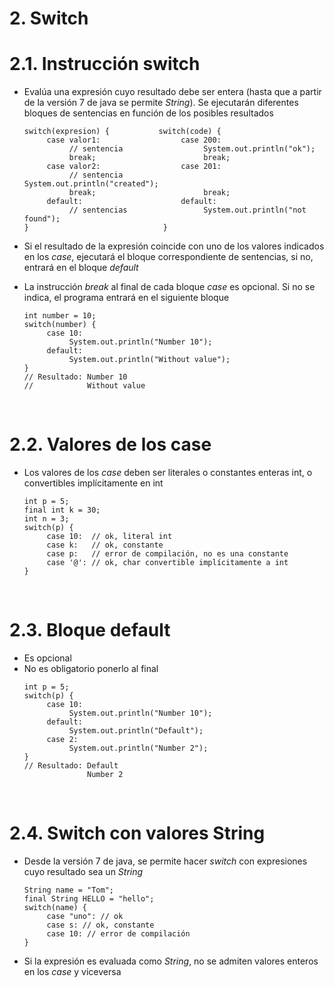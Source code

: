 # 2. Switch

# 2.1. Instrucción switch

- Evalúa una expresión cuyo resultado debe ser entera (hasta que a partir de la versión 7 de java se permite _String_). Se ejecutarán diferentes bloques de sentencias en función de los posibles resultados

  ```
  switch(expresion) {           switch(code) {
       case valor1:                  case 200:
            // sentencia                  System.out.println("ok");
            break;                        break;
       case valor2:                  case 201:
            // sentencia                  System.out.println("created");
            break;                        break;
       default:                      default:
            // sentencias                 System.out.println("not found");
  }                              }
  ```

- Si el resultado de la expresión coincide con uno de los valores indicados en los _case_, ejecutará el bloque correspondiente de sentencias, si no, entrará en el bloque _default_

- La instrucción _break_ al final de cada bloque _case_ es opcional. Si no se indica, el programa entrará en el siguiente bloque
  ```
  int number = 10;
  switch(number) {
       case 10:
            System.out.println("Number 10");
       default:
            System.out.println("Without value");
  }
  // Resultado: Number 10
  //            Without value
  ```

<br>

# 2.2. Valores de los case

- Los valores de los _case_ deben ser literales o constantes enteras int, o convertibles implícitamente en int

  ```
  int p = 5;
  final int k = 30;
  int n = 3;
  switch(p) {
       case 10:  // ok, literal int
       case k:   // ok, constante
       case p:   // error de compilación, no es una constante
       case '@': // ok, char convertible implícitamente a int
  }
  ```

  <br>

# 2.3. Bloque default

- Es opcional
- No es obligatorio ponerlo al final
  ```
  int p = 5;
  switch(p) {
       case 10:
            System.out.println("Number 10");
       default:
            System.out.println("Default");
       case 2:
            System.out.println("Number 2");
  }
  // Resultado: Default
                Number 2
  ```

<br>

# 2.4. Switch con valores String

- Desde la versión 7 de java, se permite hacer _switch_ con expresiones cuyo resultado sea un _String_
  ```
  String name = "Tom";
  final String HELLO = "hello";
  switch(name) {
       case "uno": // ok
       case s: // ok, constante
       case 10: // error de compilación
  }
  ```
- Si la expresión es evaluada como _String_, no se admiten valores enteros en los _case_ y viceversa

